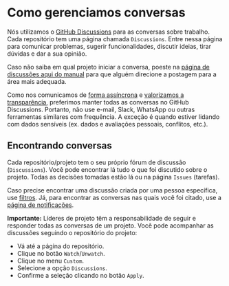 # Como gerenciamos conversas

Nós utilizamos o [GitHub Discussions](https://docs.github.com/pt/discussions) para as conversas sobre trabalho.
Cada repositório tem uma página chamada `Discussions`.
Entre nessa página para comunicar problemas, sugerir funcionalidades, discutir ideias, tirar dúvidas e dar a sua opinião.

Caso não saiba em qual projeto iniciar a conversa,
poeste na [página de discussões aqui do manual](https://github.com/zoonk/manual/discussions)
para que alguém direcione a postagem para a área mais adequada.

Como nos comunicamos de [forma assíncrona](./comunicacao/comunicacao-assincrona.md) e [valorizamos a transparência](../sobre/valores.md#transparência),
preferimos manter todas as conversas no GitHub Discussions.
Portanto, não use e-mail, Slack, WhatsApp ou outras ferramentas similares com frequência.
A exceção é quando estiver lidando com dados sensíveis (ex. dados e avaliações pessoais, conflitos, etc.).

## Encontrando conversas

Cada repositório/projeto tem o seu próprio fórum de discussão (`Discussions`).
Você pode encontrar lá tudo o que foi discutido sobre o projeto.
Todas as decisões tomadas estão lá ou na página `Issues` (tarefas).

Caso precise encontrar uma discussão criada por uma pessoa específica,
use [filtros](https://docs.github.com/pt/search-github/searching-on-github/searching-discussions).
Já, para encontrar as conversas nas quais você foi citado,
use a [página de notificações](https://github.com/notifications?query=is%3Adiscussion+reason%3Amention+).

**Importante:** Líderes de projeto têm a responsabilidade de seguir e responder todas as conversas de um projeto.
Você pode acompanhar as discussões seguindo o repositório do projeto:

- Vá até a página do repositório.
- Clique no botão `Watch`/`Unwatch`.
- Clique no menu `Custom`.
- Selecione a opção `Discussions`.
- Confirme a seleção clicando no botão `Apply`.
